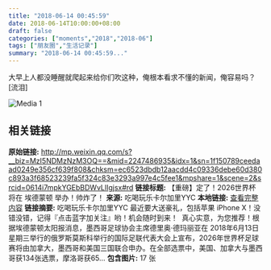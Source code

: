 ```yaml
---
title: "2018-06-14 00:45:59"
date: 2018-06-14T10:00:00+08:00
draft: false
categories: ["moments","2018","2018-06"]
tags: ["朋友圈","生活记录"]
summary: "2018-06-14 00:45:59..."
---
```


大早上人都没睡醒就爬起来给你们吹这种，俺根本看求不懂的新闻，俺容易吗？[流泪]

![Media 1](/Moments/photos/2018-06-14/201806140045590.jpg)

## 相关链接

**原始链接:** http://mp.weixin.qq.com/s?__biz=MzI5NDMzNzM3OQ==&mid=2247486935&idx=1&sn=1f150789ceedaad0249e356cf639f808&chksm=ec6523dbdb12aacdd4c09336debe60d380c893a3f68523239fa5f324c83e3293a997e4c5fee1&mpshare=1&scene=2&srcid=0614i7mpkYGEbBDWvLlIgjsx#rd
**链接标题:** 【重磅】定了！2026世界杯将在 埃德蒙顿 举办！帅炸了！
**来源:** 吃喝玩乐卡尔加里YYC
**本地链接:** [查看完整内容](/link_content/2018/06/2018-06-14/link_content/)
**链接摘要:** 吃喝玩乐卡尔加里YYC 最近要大送豪礼，包括苹果 iPhone X！没错没错，记得『点击蓝字加关注』哟！机会随时到来！  真心实意，为您推荐！根据埃德蒙顿太阳报消息，墨西哥足球协会主席德里奥·德玛丽亚在 2018年6月13日星期三举行的俄罗斯莫斯科举行的国际足联代表大会上宣布，2026年世界杯足球赛将由加拿大，墨西哥和美国三国联合申办。在全部选票中，美国、加拿大与墨西哥获134张选票，摩洛哥获65...
**包含图片:** 17 张

